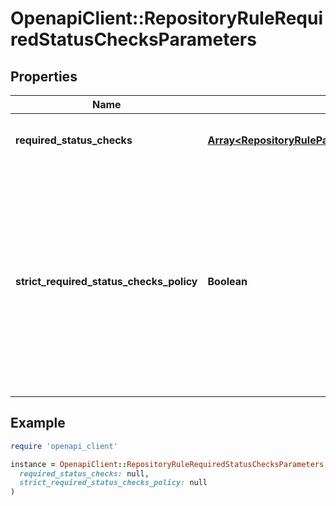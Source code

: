 # OpenapiClient::RepositoryRuleRequiredStatusChecksParameters

## Properties

| Name | Type | Description | Notes |
| ---- | ---- | ----------- | ----- |
| **required_status_checks** | [**Array&lt;RepositoryRuleParamsStatusCheckConfiguration&gt;**](RepositoryRuleParamsStatusCheckConfiguration.md) | Status checks that are required. |  |
| **strict_required_status_checks_policy** | **Boolean** | Whether pull requests targeting a matching branch must be tested with the latest code. This setting will not take effect unless at least one status check is enabled. |  |

## Example

```ruby
require 'openapi_client'

instance = OpenapiClient::RepositoryRuleRequiredStatusChecksParameters.new(
  required_status_checks: null,
  strict_required_status_checks_policy: null
)
```

